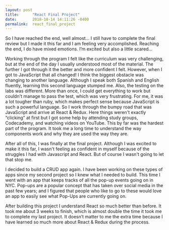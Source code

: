 ```yaml
---
layout: post
title:      "React Final Project"
date:       2018-10-14 14:11:26 -0400
permalink:  react_final_project
---
```



So I have reached the end, well almost... I still have to complete the final review but I made it this far and I am feeling very accomplished. Reaching the end, I do have mixed emotions. I’m excited but also a little scared…

Working through the program I felt like the curriculum was very challenging, but at the end of the day I usually understood most of the material. The further I got through it the better and more confident I felt. However, when I got to JavaScript that all changed! I think the biggest obstacle was changing to another language. Although I speak both Spanish and English fluently, learning this second language stumped me. Also, the testing on the labs was different. More than once, I could get everything to work but couldn't manage to pass the test, which was very frustrating. For me, it was a lot tougher than ruby, which makes perfect sense because JavaScript is such a powerful language. So I work through the bumpy road that was JavaScript and arrive at React & Redux. Here things weren't exactly “clicking” at first but I got some help by attending study groups, Codecademy, and watching videos on YouTube. This by far was the hardest part of the program. It took me a long time to understand the way components work and why they are used the way they are.

After all of this, I was finally at the final project. Although I was excited to make it this far, I wasn't feeling as confident in myself because of the struggles I had with Javascript and React. But of course I wasn't going to let that stop me. 

I decided to build a CRUD app again. I have been working on these types of apps since my second project so I knew what I needed to build. This time I went with an app that keeps tracks of all the pop-up events going on in NYC. Pop-ups are a popular concept that has taken over social media in the past few years; and I figured that people who like to go to these would love an app to easily see what Pop-Ups are currently going on. 

After building this project I understand React so much better than before. It took me about 3 weeks to finish, which is almost double the time it took me to complete my last project. It doesn’t matter to me the extra time because I have learned so much more about React & Redux during the process.  



